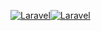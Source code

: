 [![Laravel](https://github.com/sauerlock/hey-professor/actions/workflows/laravel.yml/badge.svg?branch=develop)](https://github.com/sauerlock/hey-professor/actions/workflows/laravel.yml)[![Laravel](https://github.com/sauerlock/hey-professor/actions/workflows/laravel.yml/badge.svg?branch=develop)](https://github.com/sauerlock/hey-professor/actions/workflows/laravel.yml)